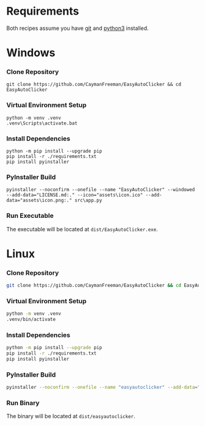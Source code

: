 # Requirements

Both recipes assume you have [git](https://git-scm.com/downloads) and [python3](https://www.python.org/downloads) installed.

# Windows

### Clone Repository
```batch
git clone https://github.com/CaymanFreeman/EasyAutoClicker && cd EasyAutoClicker
```

### Virtual Environment Setup
```batch
python -m venv .venv
.venv\Scripts\activate.bat
```

### Install Dependencies
```batch
python -m pip install --upgrade pip
pip install -r ./requirements.txt
pip install pyinstaller
```

### PyInstaller Build
```batch
pyinstaller --noconfirm --onefile --name "EasyAutoClicker" --windowed --add-data="LICENSE.md:." --icon="assets\icon.ico" --add-data="assets\icon.png:." src\app.py
```

### Run Executable

The executable will be located at `dist/EasyAutoClicker.exe`.

# Linux

### Clone Repository
```bash
git clone https://github.com/CaymanFreeman/EasyAutoClicker && cd EasyAutoClicker
```

### Virtual Environment Setup
```bash
python -m venv .venv
.venv/bin/activate
```

### Install Dependencies
```bash
python -m pip install --upgrade pip
pip install -r ./requirements.txt
pip install pyinstaller
```

### PyInstaller Build
```bash
pyinstaller --noconfirm --onefile --name "easyautoclicker" --add-data="LICENSE.md:." --add-data="assets/icon.png:." src/app.py
```

### Run Binary

The binary will be located at `dist/easyautoclicker`.